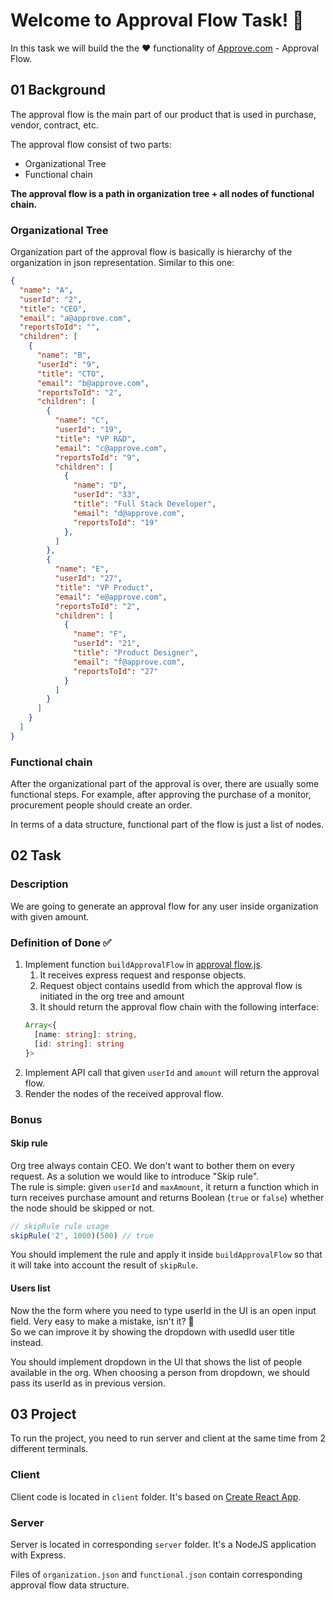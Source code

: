 # Welcome to Approval Flow Task! 🤖

In this task we will build the the ❤️ functionality of [Approve.com](https://approve.com) - Approval Flow.

## 01 Background
The approval flow is the main part of our product that is used in purchase, vendor, contract, etc.

The approval flow consist of two parts:
 - Organizational Tree
 - Functional chain

**The approval flow is a path in organization tree + all nodes of functional chain.**

### Organizational Tree
Organization part of the approval flow is basically is hierarchy of the organization in json representation. Similar to this one:
```json
{
  "name": "A",
  "userId": "2",
  "title": "CEO",
  "email": "a@approve.com",
  "reportsToId": "",
  "children": [
    {
      "name": "B",
      "userId": "9",
      "title": "CTO",
      "email": "b@approve.com",
      "reportsToId": "2",
      "children": [
        {
          "name": "C",
          "userId": "19",
          "title": "VP R&D",
          "email": "c@approve.com",
          "reportsToId": "9",
          "children": [
            {
              "name": "D",
              "userId": "33",
              "title": "Full Stack Developer",
              "email": "d@approve.com",
              "reportsToId": "19"
            },
          ]
        },
        {
          "name": "E",
          "userId": "27",
          "title": "VP Product",
          "email": "e@approve.com",
          "reportsToId": "2",
          "children": [
            {
              "name": "F",
              "userId": "21",
              "title": "Product Designer",
              "email": "f@approve.com",
              "reportsToId": "27"
            }
          ]
        }
      ]
    }
  ]
}

```

### Functional chain
After the organizational part of the approval is over, there are usually some functional steps. For example, after approving the purchase of a monitor, procurement people should create an order.

In terms of a data structure, functional part of the flow is just a list of nodes.


## 02 Task

### Description
We are going to generate an approval flow for any user inside organization with given amount.

### Definition of Done ✅
1. Implement function `buildApprovalFlow` in [approval flow.js](./server/approval-flow.js).
    1. It receives express request and response objects.
    2. Request object contains usedId from which the approval flow is initiated in the org tree and amount
    3. It should return the approval flow chain with the following interface:
      ```ts
      Array<{
        [name: string]: string, 
        [id: string]: string
      }>
      ```
2. Implement API call that given `userId` and `amount` will return the approval flow.
3. Render the nodes of the received approval flow.

### Bonus
#### Skip rule
Org tree always contain CEO. We don't want to bother them on every request. As a solution we would like to introduce "Skip rule". <br>
The rule is simple: given `userId` and `maxAmount`, it return a function which in turn receives purchase amount and  returns Boolean (`true` or `false`) whether the node should be skipped or not.
```js
// skipRule rule usage
skipRule('2', 1000)(500) // true
```
You should implement the rule and apply it inside `buildApprovalFlow` so that it will take into account the result of `skipRule`.

#### Users list
Now the the form where you need to type userId in the UI is an open input field. Very easy to make a mistake, isn't it? 🤷 <br/>
So we can improve it by showing the dropdown with usedId user title instead. 

You should implement dropdown in the UI that shows the list of people available in the org. When choosing a person from dropdown, we should pass its userId as in previous version.

## 03 Project
To run the project, you need to run server and client at the same time from 2 different terminals.

### Client
Client code is located in `client` folder. It's based on [Create React App](https://reactjs.org/docs/create-a-new-react-app.html).

### Server
Server is located in corresponding `server` folder. It's a NodeJS application with Express.

Files of `organization.json` and `functional.json` contain corresponding approval flow data structure.
